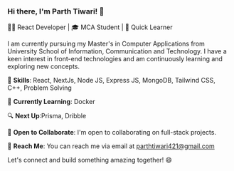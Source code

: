 ### Hi there, I'm Parth Tiwari! 👋

👨‍💻 React Developer | 🎓 MCA Student | 🌱 Quick Learner

I am currently pursuing my Master's in Computer Applications from University School of Information, Communication and Technology. I have a keen interest in front-end technologies and am continuously learning and exploring new concepts.

🚀 **Skills**: React, NextJs, Node JS, Express JS, MongoDB, Tailwind CSS, C++, Problem Solving

🌟 **Currently Learning**: Docker

🔍 **Next Up**:Prisma, Dribble

💼 **Open to Collaborate**: I'm open to collaborating on full-stack projects.

📧 **Reach Me**: You can reach me via email at [parthtiwari421@gmail.com](mailto:parthtiwari421@gmail.com)

Let's connect and build something amazing together! 😄

